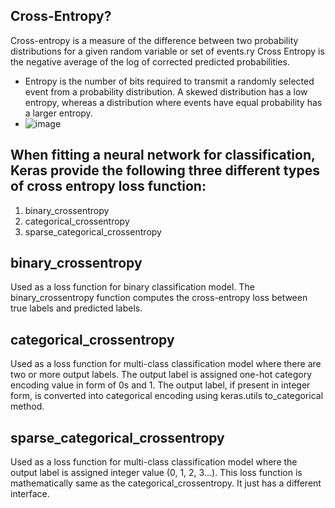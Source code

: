 ## Cross-Entropy?
Cross-entropy is a measure of the difference between two probability distributions for a given random variable or set of events.ry Cross Entropy is the negative average of the log of corrected predicted probabilities.
 * Entropy is the number of bits required to transmit a randomly selected event from a probability distribution. A skewed distribution has a low entropy, whereas a distribution where events have equal probability has a larger entropy.
 * ![image](https://github.com/ThisIs-Developer/Python/assets/109382325/34b2c1d1-7739-4882-954a-b10c42c4db2c)
## When fitting a neural network for classification, Keras provide the following three different types of cross entropy loss function:
1. binary_crossentropy
2. categorical_crossentropy
3. sparse_categorical_crossentropy
## binary_crossentropy
Used as a loss function for binary classification model. The binary_crossentropy function computes the cross-entropy loss between true labels and predicted labels.
## categorical_crossentropy
Used as a loss function for multi-class classification model where there are two or more output labels. The output label is assigned one-hot category encoding value in form of 0s and 1. The output label, if present in integer form, is converted into categorical encoding using keras.utils to_categorical method.
## sparse_categorical_crossentropy
Used as a loss function for multi-class classification model where the output label is assigned integer value (0, 1, 2, 3…). This loss function is mathematically same as the categorical_crossentropy. It just has a different interface.

